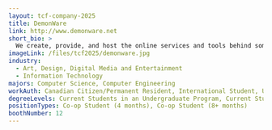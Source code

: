 ```yaml
---
layout: tcf-company-2025
title: DemonWare
link: http://www.demonware.net
short_bio: >
  We create, provide, and host the online services and tools behind some of the world's biggest game titles. The real challenges that we take on every day affect almost half a billion players.
imageLink: /files/tcf2025/demonware.jpg
industry:
  - Art, Design, Digital Media and Entertainment
  - Information Technology
majors: Computer Science, Computer Engineering
workAuth: Canadian Citizen/Permanent Resident, International Student, US Citizen, All
degreeLevels: Current Students in an Undergraduate Program, Current Students in a Masters Program, Current Students in a Phd Program, Graduated with an Undergraduate Degree
positionTypes: Co-op Student (4 months), Co-op Student (8+ months)
boothNumber: 12
---
```

